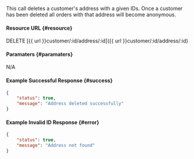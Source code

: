 <!--
@title DELETE customer/:id/address/:id
@author Moltin Ltd
@description Deletes an address with the specified ID

@sidebar 1
@family Address
@rate No
@auth Yes
@format JSON
@http DELETE
@version beta
-->

This call deletes a customer's address with a given IDs. Once a customer has been deleted all orders with that address will become anonymous.

#### Resource URL	{#resource}
DELETE [{{ url }}customer/:id/address/:id]({{ url }}customer/:id/address/:id)


#### Paramaters	{#paramaters}
N/A


#### Example Successful Response	{#success}
``` json
{
    "status": true,
    "message": "Address deleted successfully"
}
```


#### Example Invalid ID Response	{#error}
``` json
{
    "status": true,
    "message": "Address not found"
}
```
